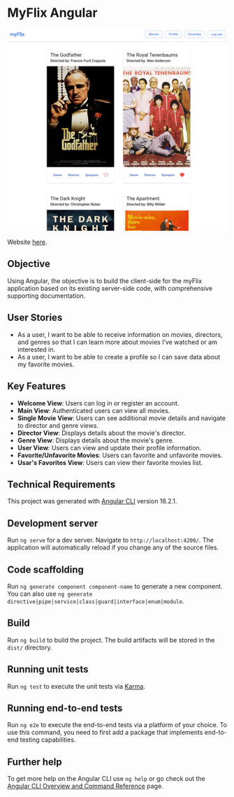 # MyFlix Angular

![MyFlixAngular](./src/assets/allfilms.png)

Website [here](https://myflix-five.vercel.app/).

## Objective

Using Angular, the objective is to build the client-side for the myFlix application based on its existing server-side code, with comprehensive supporting documentation.

## User Stories

- As a user, I want to be able to receive information on movies, directors, and genres so that I can learn more about movies I’ve watched or am interested in.
- As a user, I want to be able to create a profile so I can save data about my favorite movies.

## Key Features

- **Welcome View**: Users can log in or register an account.
- **Main View**: Authenticated users can view all movies.
- **Single Movie View**: Users can see additional movie details and navigate to director and genre views.
- **Director View**: Displays details about the movie's director.
- **Genre View**: Displays details about the movie's genre.
- **User View**: Users can view and update their profile information.
- **Favorite/Unfavorite Movies**: Users can favorite and unfavorite movies.
- **Usar's Favorites View**: Users can view their favorite movies list.

## Technical Requirements

This project was generated with [Angular CLI](https://github.com/angular/angular-cli) version 18.2.1.

## Development server

Run `ng serve` for a dev server. Navigate to `http://localhost:4200/`. The application will automatically reload if you change any of the source files.

## Code scaffolding

Run `ng generate component component-name` to generate a new component. You can also use `ng generate directive|pipe|service|class|guard|interface|enum|module`.

## Build

Run `ng build` to build the project. The build artifacts will be stored in the `dist/` directory.

## Running unit tests

Run `ng test` to execute the unit tests via [Karma](https://karma-runner.github.io).

## Running end-to-end tests

Run `ng e2e` to execute the end-to-end tests via a platform of your choice. To use this command, you need to first add a package that implements end-to-end testing capabilities.

## Further help

To get more help on the Angular CLI use `ng help` or go check out the [Angular CLI Overview and Command Reference](https://angular.dev/tools/cli) page.

